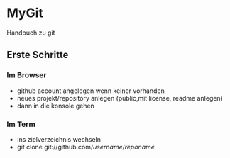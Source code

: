# MyGit
Handbuch zu git 

## Erste Schritte 

### Im Browser
- github account angelegen wenn keiner vorhanden
- neues projekt/repository anlegen (public,mit license, readme anlegen)
- dann in die konsole gehen

### Im Term 
- ins zielverzeichnis wechseln 
- git clone git://github.com/*username*/*reponame*


